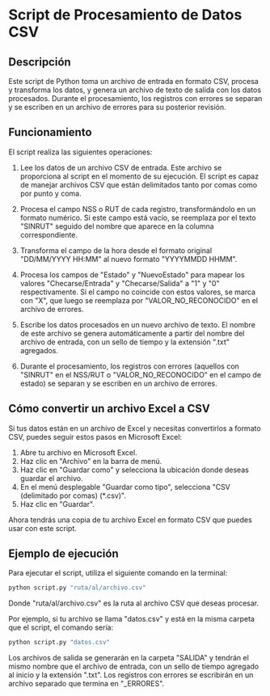 # Script de Procesamiento de Datos CSV

## Descripción

Este script de Python toma un archivo de entrada en formato CSV, procesa y transforma los datos, y genera un archivo de texto de salida con los datos procesados. Durante el procesamiento, los registros con errores se separan y se escriben en un archivo de errores para su posterior revisión.

## Funcionamiento

El script realiza las siguientes operaciones:

1. Lee los datos de un archivo CSV de entrada. Este archivo se proporciona al script en el momento de su ejecución. El script es capaz de manejar archivos CSV que están delimitados tanto por comas como por punto y coma.

2. Procesa el campo NSS o RUT de cada registro, transformándolo en un formato numérico. Si este campo está vacío, se reemplaza por el texto "SINRUT" seguido del nombre que aparece en la columna correspondiente.

3. Transforma el campo de la hora desde el formato original "DD/MM/YYYY HH:MM" al nuevo formato "YYYYMMDD HHMM".

4. Procesa los campos de "Estado" y "NuevoEstado" para mapear los valores "Checarse/Entrada" y "Checarse/Salida" a "1" y "0" respectivamente. Si el campo no coincide con estos valores, se marca con "X", que luego se reemplaza por "VALOR_NO_RECONOCIDO" en el archivo de errores.

5. Escribe los datos procesados en un nuevo archivo de texto. El nombre de este archivo se genera automáticamente a partir del nombre del archivo de entrada, con un sello de tiempo y la extensión ".txt" agregados.

6. Durante el procesamiento, los registros con errores (aquellos con "SINRUT" en el NSS/RUT o "VALOR_NO_RECONOCIDO" en el campo de estado) se separan y se escriben en un archivo de errores.

## Cómo convertir un archivo Excel a CSV

Si tus datos están en un archivo de Excel y necesitas convertirlos a formato CSV, puedes seguir estos pasos en Microsoft Excel:

1. Abre tu archivo en Microsoft Excel.
2. Haz clic en "Archivo" en la barra de menú.
3. Haz clic en "Guardar como" y selecciona la ubicación donde deseas guardar el archivo.
4. En el menú desplegable "Guardar como tipo", selecciona "CSV (delimitado por comas) (*.csv)".
5. Haz clic en "Guardar".

Ahora tendrás una copia de tu archivo Excel en formato CSV que puedes usar con este script.

## Ejemplo de ejecución

Para ejecutar el script, utiliza el siguiente comando en la terminal:

```bash
python script.py "ruta/al/archivo.csv"
```

Donde "ruta/al/archivo.csv" es la ruta al archivo CSV que deseas procesar.

Por ejemplo, si tu archivo se llama "datos.csv" y está en la misma carpeta que el script, el comando sería:

```bash
python script.py "datos.csv"
```

Los archivos de salida se generarán en la carpeta "SALIDA" y tendrán el mismo nombre que el archivo de entrada, con un sello de tiempo agregado al inicio y la extensión ".txt". Los registros con errores se escribirán en un archivo separado que termina en "_ERRORES".
